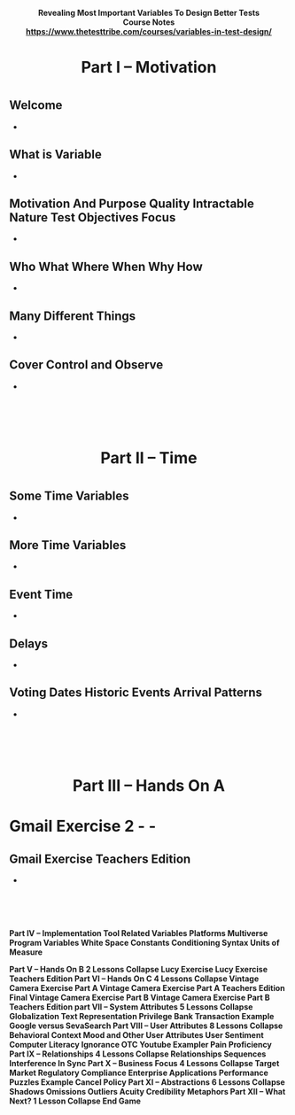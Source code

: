 <b><p align=center> Revealing Most Important Variables To Design Better Tests</br>
Course Notes</br>
https://www.thetesttribe.com/courses/variables-in-test-design/
</br>

<h1><p align=center>Part I – Motivation <h1></ br>
  
Welcome
  -
  -
  
What is Variable
  -
  -
  
Motivation And Purpose
Quality
Intractable Nature
Test Objectives
Focus
  -
  -
  
Who What Where When Why How
  -
  -
  
Many Different Things
  -
  -
  
Cover Control and Observe
  -
  -
    
<br /> <br /> <br />  

<h1><p align=center>Part II – Time <h1></ br>
  
Some Time Variables
  -
  -
  
More Time Variables
  -
  -
  
Event Time
  -
  -
  
Delays
  -
  -
  
Voting Dates
Historic Events
Arrival Patterns
  -
  -
  
<br /> <br /> <br />  
  
<h1><p align=center>Part III – Hands On A<h1></ br>
Gmail Exercise 2
  -
  -
  
Gmail Exercise Teachers Edition
  -
  -

<br /> <br /> <br />
  
Part IV – Implementation 
Tool Related Variables
Platforms
Multiverse
Program Variables
White Space
Constants
Conditioning
Syntax
Units of Measure
  
  
Part V – Hands On B 2 Lessons
Collapse
Lucy Exercise
Lucy Exercise Teachers Edition
Part VI – Hands On C 4 Lessons
Collapse
Vintage Camera Exercise Part A
Vintage Camera Exercise Part A Teachers Edition
Final Vintage Camera Exercise Part B
Vintage Camera Exercise Part B Teachers Edition
part VII – System Attributes 5 Lessons
Collapse
Globalization
Text Representation
Privilege
Bank Transaction Example
Google versus SevaSearch
Part VIII – User Attributes 8 Lessons
Collapse
Behavioral Context
Mood and Other User Attributes
User Sentiment
Computer Literacy
Ignorance
OTC Youtube Exampler
Pain
Proficiency
Part IX – Relationships 4 Lessons
Collapse
Relationships
Sequences
Interference
In Sync
Part X – Business Focus 4 Lessons
Collapse
Target Market
Regulatory Compliance
Enterprise Applications Performance Puzzles
Example Cancel Policy
Part XI – Abstractions 6 Lessons
Collapse
Shadows
Omissions
Outliers
Acuity
Credibility
Metaphors
Part XII – What Next? 1 Lesson
Collapse
End Game 
